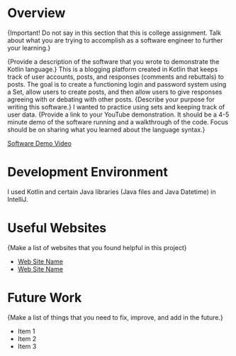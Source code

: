 # Overview

{Important! Do not say in this section that this is college assignment. Talk about what you are trying to accomplish as a software engineer to further your learning.}

{Provide a description of the software that you wrote to demonstrate the Kotlin language.}
This is a blogging platform created in Kotlin that keeps track of user accounts, posts, and responses (comments and rebuttals) to posts.
The goal is to create a functioning login and password system using a Set, allow users to create posts, and then allow users to give responses agreeing with or debating with other posts.
{Describe your purpose for writing this software.}
I wanted to practice using sets and keeping track of user data.
{Provide a link to your YouTube demonstration. It should be a 4-5 minute demo of the software running and a walkthrough of the code. Focus should be on sharing what you learned about the language syntax.}

[Software Demo Video](http://youtube.link.goes.here)

# Development Environment

I used Kotlin and certain Java libraries (Java files and Java Datetime) in IntelliJ.

# Useful Websites

{Make a list of websites that you found helpful in this project}

- [Web Site Name](http://url.link.goes.here)
- [Web Site Name](http://url.link.goes.here)

# Future Work

{Make a list of things that you need to fix, improve, and add in the future.}

- Item 1
- Item 2
- Item 3